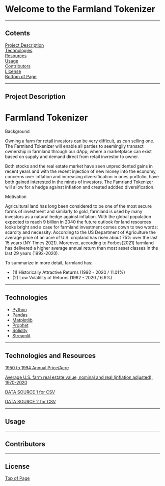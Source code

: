 # Welcome to the Farmland Tokenizer
***
<a id="Top-of-Page"></a>

## <a id="Contents">Cotents</a>
[Project Description](#Project-Description)<br>
[Technologies](#Technologies)<br>
[Resources](#Resources)<br>
[Usage](#Usage)<br>
[Contributors](#Contributors)<br>
[License](#License)<br>
[Bottom of Page](#Bottom-of-Page)<br>

***
## <a id="Project-Description">Project Description</a>
# Farmland Tokenizer 
Background
<p> Owning a farm for retail investors can be very difficult, as can selling one. The Farmland Tokenizer will enable all parties to seemingliy transact ownership in farmland through our dApp, where a marketplace can exist based on supply and demand direct from retail invrestor to owner.
</p>

<p> Both stocks and the real estate market have seen unprecidented gains in recent years and with the recent injection of new money into the economy, concerns over inflation and increasing diversification in ones portfolio, have both gained interested in the minds of investors. The Famrland Tokenizer will allow for a hedge against inflation and created addded diversification.
</p>

Motivation
<p> Agricultural land has long been considered to be one of the most secure forms of investment and similarly to gold, farmland is used by many investors as a natural hedge against inflation.
With the global population expected to reach 9 billion in 2040 the future outlook for land resources looks bright and a case for farmland investment comes down to two words: scarcity and necessity.
According to the US Department of Agriculture the average price of an acre of U.S. cropland has risen about 75% over the last 15 years (NY Times 2021). Moreover, according to Forbes(2021) farmland has delivered a higher average annual return than most asset classes in the last 29 years (1992-2020). 

To summarize in more detail, farmland has:
* (1) Historically Attractive Returns (1992 - 2020 / 11.01%)
* (2) Low Volatility of Returns (1992 - 2020 / 6.9%)

</p>

***
## <a id="Technologies">Technologies</a>
* [Python](https://docs.python.org/release/3.8.0/)
* [Pandas](https://pandas.pydata.org/docs/)
* [Matplotlib](https://matplotlib.org/3.1.0/contents.html)
* [Prophet](https://facebook.github.io/prophet/docs/quick_start.html)
* [Solidity](https://docs.soliditylang.org/en/v0.8.10/)
* [Streamlit](https://docs.streamlit.io/library/get-started)

***
## <a id="Resources">Technologies and Resources</a>
[1950 to 1994 Annual Price/Acre](https://www.ers.usda.gov/media/8648/sb738ab.xls)

[Average U.S. farm real estate value, nominal and real (inflation adjusted), 1970-2020](https://www.ers.usda.gov/webdocs/charts/55910/farmrealestatevalue2020_d.html?v=1175.2)

[DATA SOURCE 1 for CSV](https://usda.library.cornell.edu/concern/publications/pn89d6567?locale=en#release-items)

[DATA SOURCE 2 for CSV](https://www.nrcs.usda.gov/wps/portal/nrcs/detail/national/technical/econ/references/?cid=nrcs143_009723)
***
## <a id="Usage">Usage</a>

***
## <a id="Contributors">Contributors</a>


***
## <a id="License">License</a>


[Top of Page](#Top-of-Page)<br>
<a id="Bottom-of-Page"></a>
